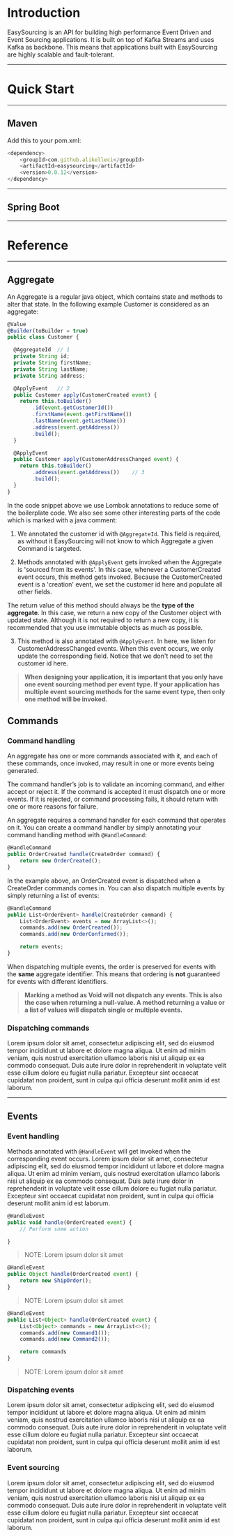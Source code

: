 # Introduction
EasySourcing is an API for building high performance Event Driven and Event Sourcing applications. It is built on top of Kafka Streams and uses Kafka as backbone. This means that applications built with EasySourcing are highly scalable and fault-tolerant.



 - - - -

# Quick Start


- - - -

## Maven
Add this to your pom.xml:

```javascript
<dependency>
    <groupId>com.github.alikelleci</groupId>
    <artifactId>easysourcing</artifactId>
    <version>0.0.12</version>
</dependency>
 ``` 
- - - -

## Spring Boot


- - - -


# Reference

 - - - -
## Aggregate
An Aggregate is a regular java object, which contains state and methods to alter that state. In the following example Customer is considered as an aggregate: 


```javascript
@Value
@Builder(toBuilder = true)
public class Customer {

  @AggregateId  // 1
  private String id;  
  private String firstName;
  private String lastName;
  private String address;

  @ApplyEvent   // 2
  public Customer apply(CustomerCreated event) {
    return this.toBuilder()
        .id(event.getCustomerId())
        .firstName(event.getFirstName())
        .lastName(event.getLastName())
        .address(event.getAddress())
        .build();
  }

  @ApplyEvent   
  public Customer apply(CustomerAddressChanged event) {
    return this.toBuilder()
        .address(event.getAddress())    // 3
        .build();
  }
}
 ``` 

In the code snippet above we use Lombok annotations to reduce some of the boilerplate code. We also see some other interesting parts of the code which is marked with a java comment:

1. We annotated the customer id with `@AggregateId`. This field is required, as without it EasySourcing will not know to which Aggregate a given Command is targeted.

2. Methods annotated with `@ApplyEvent` gets invoked when the Aggregate is 'sourced from its events'. In this case, whenever a CustomerCreated event occurs, this method gets invoked. Because the CustomerCreated event is a 'creation' event, we set the customer id here and populate all other  fields.

  The return value of this method should always be the **type of the aggregate**. In this case, we return a new copy of the Customer object with updated state. Although it is not required to return a new copy, it is recommended that you use immutable objects as much as possible. 


3. This method is also annotated with `@ApplyEvent`. In here, we listen for CustomerAddressChanged events. When this event occurs, we only update the corresponding field. Notice that we don't need to set the customer id here.

> **When designing your application, it is important that you only have one event sourcing method per event type. If your application has multiple event sourcing methods for the same event type, then only one method will be invoked.**

## Commands


### Command handling
An aggregate has one or more commands associated with it, and each of these commands, once invoked, may result in one or more events being generated.

The command handler’s job is to validate an incoming command, and either accept or reject it. If the command is accepted it must dispatch one or more events. If it is rejected, or command processing fails, it should return with one or more reasons for failure.

An aggregate requires a command handler for each command that operates on it. You can create a command handler by simply annotating your command handling method with `@HandleCommand`:

```javascript
@HandleCommand
public OrderCreated handle(CreateOrder command) {
    return new OrderCreated();
}
 ``` 
In the example above, an OrderCreated event is dispatched when a CreateOrder commands comes in. You can also dispatch multiple events by simply returning a list of events:

```javascript
@HandleCommand
public List<OrderEvent> handle(CreateOrder command) {
    List<OrderEvent> events = new ArrayList<>();
    commands.add(new OrderCreated());
    commands.add(new OrderConfirmed());

    return events;
}
 ``` 

When dispatching multiple events, the order is preserved for events with the **same** aggregate identifier. This means that ordering is **not** guaranteed for events with different identifiers.


> **Marking a method as Void will not dispatch any events. This is also the case when returning a null-value. A method returning a value or a list of values will dispatch single or multiple events.**

### Dispatching commands
Lorem ipsum dolor sit amet, consectetur adipiscing elit, sed do eiusmod tempor incididunt ut labore et dolore magna aliqua. Ut enim ad minim veniam, quis nostrud exercitation ullamco laboris nisi ut aliquip ex ea commodo consequat. Duis aute irure dolor in reprehenderit in voluptate velit esse cillum dolore eu fugiat nulla pariatur. Excepteur sint occaecat cupidatat non proident, sunt in culpa qui officia deserunt mollit anim id est laborum.

 - - - -

## Events
### Event handling 
Methods annotated with `@HandleEvent` will get invoked when the corresponding event occurs.
Lorem ipsum dolor sit amet, consectetur adipiscing elit, sed do eiusmod tempor incididunt ut labore et dolore magna aliqua. Ut enim ad minim veniam, quis nostrud exercitation ullamco laboris nisi ut aliquip ex ea commodo consequat. Duis aute irure dolor in reprehenderit in voluptate velit esse cillum dolore eu fugiat nulla pariatur. Excepteur sint occaecat cupidatat non proident, sunt in culpa qui officia deserunt mollit anim id est laborum.


```javascript
@HandleEvent
public void handle(OrderCreated event) {
    // Perform some action

}
 ``` 

> NOTE: Lorem ipsum dolor sit amet

```javascript
@HandleEvent
public Object handle(OrderCreated event) {
    return new ShipOrder();
}
 ``` 

> NOTE: Lorem ipsum dolor sit amet


```javascript
@HandleEvent
public List<Object> handle(OrderCreated event) {
    List<Object> commands = new ArrayList<>();
    commands.add(new Command1());
    commands.add(new Command2());

    return commands
}
 ``` 

> NOTE: Lorem ipsum dolor sit amet


### Dispatching events
Lorem ipsum dolor sit amet, consectetur adipiscing elit, sed do eiusmod tempor incididunt ut labore et dolore magna aliqua. Ut enim ad minim veniam, quis nostrud exercitation ullamco laboris nisi ut aliquip ex ea commodo consequat. Duis aute irure dolor in reprehenderit in voluptate velit esse cillum dolore eu fugiat nulla pariatur. Excepteur sint occaecat cupidatat non proident, sunt in culpa qui officia deserunt mollit anim id est laborum.


### Event sourcing
Lorem ipsum dolor sit amet, consectetur adipiscing elit, sed do eiusmod tempor incididunt ut labore et dolore magna aliqua. Ut enim ad minim veniam, quis nostrud exercitation ullamco laboris nisi ut aliquip ex ea commodo consequat. Duis aute irure dolor in reprehenderit in voluptate velit esse cillum dolore eu fugiat nulla pariatur. Excepteur sint occaecat cupidatat non proident, sunt in culpa qui officia deserunt mollit anim id est laborum.
